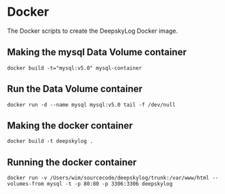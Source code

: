 # Docker
The Docker scripts to create the DeepskyLog Docker image.

## Making the mysql Data Volume container
`docker build -t="mysql:v5.0" mysql-container`

## Run the Data Volume container
`docker run -d --name mysql mysql:v5.0 tail -f /dev/null`

## Making the docker container
`docker build -t deepskylog .`

## Running the docker container
`docker run -v /Users/wim/sourcecode/deepskylog/trunk:/var/www/html --volumes-from mysql -t -p 80:80 -p 3306:3306 deepskylog`
